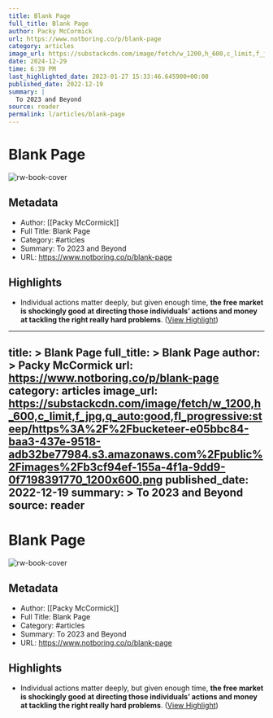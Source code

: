 ```yaml
---
title: Blank Page
full_title: Blank Page
author: Packy McCormick
url: https://www.notboring.co/p/blank-page
category: articles
image_url: https://substackcdn.com/image/fetch/w_1200,h_600,c_limit,f_jpg,q_auto:good,fl_progressive:steep/https%3A%2F%2Fbucketeer-e05bbc84-baa3-437e-9518-adb32be77984.s3.amazonaws.com%2Fpublic%2Fimages%2Fb3cf94ef-155a-4f1a-9dd9-0f7198391770_1200x600.png
date: 2024-12-29
time: 6:39 PM
last_highlighted_date: 2023-01-27 15:33:46.645900+00:00
published_date: 2022-12-19
summary: |
  To 2023 and Beyond
source: reader
permalink: l/articles/blank-page
---
```

# Blank Page

![rw-book-cover](https://substackcdn.com/image/fetch/w_1200,h_600,c_limit,f_jpg,q_auto:good,fl_progressive:steep/https%3A%2F%2Fbucketeer-e05bbc84-baa3-437e-9518-adb32be77984.s3.amazonaws.com%2Fpublic%2Fimages%2Fb3cf94ef-155a-4f1a-9dd9-0f7198391770_1200x600.png)

## Metadata
- Author: [[Packy McCormick]]
- Full Title: Blank Page
- Category: #articles
- Summary: To 2023 and Beyond
- URL: https://www.notboring.co/p/blank-page

## Highlights
- Individual actions matter deeply, but given enough time, **the free market is shockingly good at directing those individuals’ actions and money at tackling the right really hard problems**. ([View Highlight](https://read.readwise.io/read/01gqsxt140x0vsgfs01d5wxfk6))


---
title: >
  Blank Page
full_title: >
  Blank Page
author: >
  Packy McCormick
url: https://www.notboring.co/p/blank-page
category: articles
image_url: https://substackcdn.com/image/fetch/w_1200,h_600,c_limit,f_jpg,q_auto:good,fl_progressive:steep/https%3A%2F%2Fbucketeer-e05bbc84-baa3-437e-9518-adb32be77984.s3.amazonaws.com%2Fpublic%2Fimages%2Fb3cf94ef-155a-4f1a-9dd9-0f7198391770_1200x600.png
published_date: 2022-12-19
summary: >
  To 2023 and Beyond
source: reader
---
# Blank Page

![rw-book-cover](https://substackcdn.com/image/fetch/w_1200,h_600,c_limit,f_jpg,q_auto:good,fl_progressive:steep/https%3A%2F%2Fbucketeer-e05bbc84-baa3-437e-9518-adb32be77984.s3.amazonaws.com%2Fpublic%2Fimages%2Fb3cf94ef-155a-4f1a-9dd9-0f7198391770_1200x600.png)

## Metadata
- Author: [[Packy McCormick]]
- Full Title: Blank Page
- Category: #articles
- Summary: To 2023 and Beyond
- URL: https://www.notboring.co/p/blank-page

## Highlights
- Individual actions matter deeply, but given enough time, **the free market is shockingly good at directing those individuals’ actions and money at tackling the right really hard problems**. ([View Highlight](https://read.readwise.io/read/01gqsxt140x0vsgfs01d5wxfk6))


